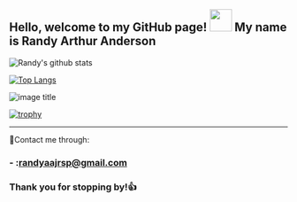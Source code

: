## Hello, welcome to my GitHub page! <img src="https://media.giphy.com/media/EyNKj9eV7PYys/giphy.gif" width="40px"> My name is Randy Arthur Anderson
![Randy's github stats](https://github-readme-stats.vercel.app/api?username=randyaajr&show_icons=true&theme=dark)

[![Top Langs](https://github-readme-stats.vercel.app/api/top-langs/?username=randyaajr&langs_count=8)](https://github.com/randyaajr/github-readme-stats)



![image title](https://rushter.com/counter.svg)

[![trophy](https://github-profile-trophy.vercel.app/?username=randyaajr&theme=onedark)](https://github-profile-trophy.vercel.app/?username=ryo-ma&theme=chalk)


___
:mag_right:Contact me through:

### - :randyaajrsp@gmail.com
### Thank you for stopping by!👍